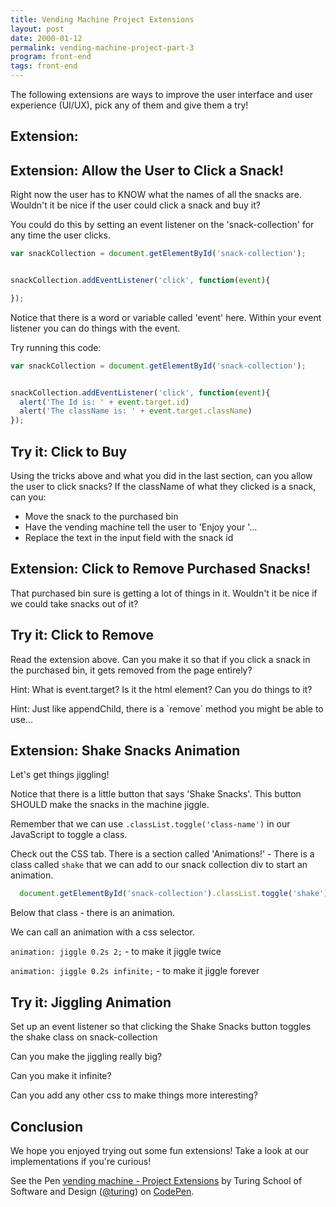 ```yaml
---
title: Vending Machine Project Extensions
layout: post
date: 2000-01-12
permalink: vending-machine-project-part-3
program: front-end
tags: front-end
---
```



The following extensions are ways to improve the user interface and user experience (UI/UX), pick any of them and give them a try!

## Extension:

## Extension: Allow the User to Click a Snack!

Right now the user has to KNOW what the names of all the snacks are. Wouldn't it be nice if the user could click a snack and buy it?

You could do this by setting an event listener on the 'snack-collection' for any time the user clicks.

```js
var snackCollection = document.getElementById('snack-collection');


snackCollection.addEventListener('click', function(event){

});
```

Notice that there is a word or variable called 'event' here. Within your event listener you can do things with the event.

Try running this code:

```js
var snackCollection = document.getElementById('snack-collection');


snackCollection.addEventListener('click', function(event){
  alert('The Id is: ' + event.target.id)
  alert('The className is: ' + event.target.className)
});
```

<div class="try-it">
  <h2>Try it: Click to Buy</h2>
  
  <p>Using the tricks above and what you did in the last section, can you allow the user to click snacks? If the className of what they clicked is a snack, can you: </p>

  <ul>
    <li>Move the snack to the purchased bin</li>
    <li>Have the vending machine tell the user to 'Enjoy your '...</li>
    <li>Replace the text in the input field with the snack id</li>
  </ul>
</div>

## Extension: Click to Remove Purchased Snacks!

  That purchased bin sure is getting a lot of things in it. Wouldn't it be nice if we could take snacks out of it?
 
 <div class="try-it">
  <h2>Try it: Click to Remove</h2>
  
  <p>Read the extension above. Can you make it so that if you click a snack in the purchased bin, it gets removed from the page entirely?</p>

  <p>Hint: What is event.target? Is it the html element? Can you do things to it?</p>

  <p>Hint: Just like appendChild, there is a `remove` method you might be able to use...</p> 
</div>

## Extension: Shake Snacks Animation

Let's get things jiggling!

Notice that there is a little button that says 'Shake Snacks'. This button SHOULD make the snacks in the machine jiggle.

Remember that we can use `.classList.toggle('class-name')` in our JavaScript to toggle a class. 

Check out the CSS tab. There is a section called 'Animations!' - There is a class called `shake` that we can add to our snack collection div to start an animation.

```js
  document.getElementById('snack-collection').classList.toggle('shake');
```

Below that class - there is an animation.

We can call an animation with a css selector. 

`animation: jiggle 0.2s 2;` - to make it jiggle twice

`animation: jiggle 0.2s infinite;` - to make it jiggle forever

 <div class="try-it">
  <h2>Try it: Jiggling Animation</h2>
  
  <p> Set up an event listener so that clicking the Shake Snacks button toggles the shake class on snack-collection</p>

  <p>Can you make the jiggling really big?</p>

  <p>Can you make it infinite?</p>

  <p>Can you add any other css to make things more interesting?</p>
</div>

## Conclusion

We hope you enjoyed trying out some fun extensions! Take a look at our implementations if you're curious!

<p data-height="300" data-theme-id="23788" data-slug-hash="OmVLqJ" data-default-tab="html,result" data-user="turing" data-embed-version="2" data-pen-title="vending machine - Project Extensions" data-preview="true" class="codepen">See the Pen <a href="http://codepen.io/team/turing/pen/OmVLqJ/">vending machine - Project Extensions</a> by Turing School of Software and Design (<a href="http://codepen.io/turing">@turing</a>) on <a href="http://codepen.io">CodePen</a>.</p>
<script async src="https://production-assets.codepen.io/assets/embed/ei.js"></script>